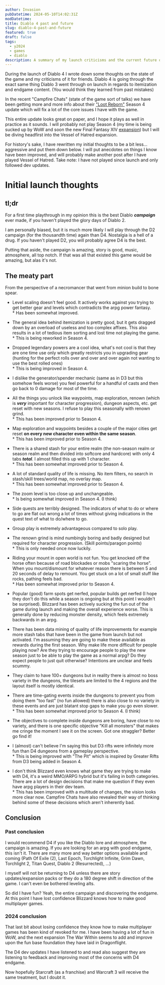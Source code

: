 ```yaml
---
author: Invasion
pubDatetime: 2024-05-10T14:02:31Z
modDatetime:
title: Diablo 4 past and future
slug: diablo-4-past-and-future
featured: true
draft: false
tags:
  - y2024
  - games
  - diablo
description: A summary of my launch criticisms and the current future outlook.
---
```


During the launch of Diablo 4 I wrote down some thoughts on the state of the game and my criticisms of it for friends. Diablo 4 is going through the exact same thing Diablo 3 went through on launch in regards to itemization and endgame content. (You would think they learned from past mistakes)

In the recent "Campfire Chats" (state of the game sort of talks) we have been getting more and more info about their ["Loot Reborn"](https://www.youtube.com/watch?v=awvOopWqiHU) Season 4 update which will fix a lot of the core issues I have with the game.

This entire update looks great on paper, and I hope it plays as well in practice as it sounds. I will probably not play Season 4 (my time is being sucked up by WoW and soon the new Final Fantasy XIV [expansion](https://na.finalfantasyxiv.com/dawntrail/)) but I will be diving headfirst into the Vessel of Hatred expansion.

For history's sake, I have rewritten my initial thoughts to be a bit less... aggressive and put them down below. I will put anecdotes on things I know have been improved, and will probably make another post after I have played Vessel of Hatred. Take note: I have not played since launch and only followed dev updates.

# Initial launch thoughts

## tl;dr

For a first time playthrough in my opinion this is the best Diablo **_campaign_** ever made, if you haven't played the glory days of Diablo 2.

I am personally biased, but it is much more likely I will play through the D2 campaign (for the thousandth time) again than D4. Nostalgia is a hell of a drug. If you haven't played D2, you will probably agree D4 is the best.

Putting that aside, the campaign is amazing, story is good, music, atmosphere, all top notch. If that was all that existed this game would be amazing, but alas it's not.

## The meaty part

From the perspective of a necromancer that went from minion build to bone spear.

- Level scaling doesn't feel good. It actively works against you trying to get better gear and levels which contradicts the arpg power fantasy.  
  \* Has been somewhat improved.

- The general idea behind itemization is pretty good, but it gets dragged down by an overload of useless and too complex affixes. This also results in a lot of tedious item sorting and lost time not playing the game.  
  \* This is being reworked in Season 4.

- Dropped legendary powers are a cool idea, what's not cool is that they are one time use only which greatly restricts you in upgrading gear (hunting for the perfect rolls over and over and over again not wanting to use the best rolled ones)  
  \* This is being improved in Season 4.

- I dislike the generator/spender mechanic (same as in D3 but this somehow feels worse) you feel powerful for a handful of casts and then go back to 0 damage for most of the time.

- All the things you unlock like waypoints, map exploration, renown (which is **_very_** important for character progression), dungeon aspects, etc. get reset with new seasons. I refuse to play this seasonally with renown grind.  
  \* This has been improved prior to Season 4.

- Map exploration and waypoints besides a couple of the major cities get reset **on every new character even within the same season**.  
  \* This has been improved prior to Season 4.

- There is a shared stash for your entire realm (the non-season realm or season realm and then divided into softcore and hardcore) with only 4 tabs **_total_**. I almost filled this up with 1 character.  
  \* This has been somewhat improved prior to Season 4.

- A lot of standard quality of life is missing. No item filters, no search in stash/skill trees/world map, no overlay map.  
  \* This has been somewhat improved prior to Season 4.

- The zoom level is too close up and unchangeable.  
  \* Is being somewhat improved in Season 4. (I think)

- Side quests are terribly designed. The indicators of what to do or where to go are flat out wrong a lot of times without giving indications in the quest text of what to do/where to go.

- Group play is extremely advantageous compared to solo play.

- The renown grind is mind numbingly boring and badly designed but required for character progression. (Skill points/paragon points)  
  \* This is only needed once now luckily.

- Riding your mount in open world is not fun. You get knocked off the horse often because of road blockades or mobs "scaring the horse". When you mount/dismount for whatever reason there is between 5 and 20 seconds of delay to remount. You get stuck on a lot of small stuff like rocks, pathing feels bad.  
  \* Has been somewhat improved prior to Season 4.

- Popular (good) farm spots get nerfed, popular builds get nerfed (I hope they don't do this while a season is ongoing but at this point I wouldn't be surprised). Blizzard has been actively sucking the fun out of the game during launch and making the overall experience worse. This is generally done by reducing monster density, which feels extremely backwards in an arpg.

- There has been data mining of quality of life improvements for example more stash tabs that have been in the game from launch but not activated. I'm assuming they are going to make these available as rewards during the first season. Why make life more difficult for people playing now? Are they trying to encourage people to play the new season just to be able to play the game as a normal arpg? Do they expect people to just quit otherwise? Intentions are unclear and feels scummy.

- They claim to have 100+ dungeons but in reality there is almost no boss variety in the dungeons, the tilesets are limited to the 4 regions and the layout itself is mostly identical.

- There are time-gating events inside the dungeons to prevent you from doing them "too fast" (no fun allowed) there is also close to no variety in these events and are just blatant stop gaps to make you go even slower.  
  \* This has been somewhat improved prior to Season 4. (I think)

- The objectives to complete inside dungeons are boring, have close to no variety, and there is one specific objective "Kill all monsters" that makes me cringe the moment I see it on the screen. Got one straggler? Better go find it!

- I (almost) can't believe I'm saying this but D3 rifts were infinitely more fun than D4 dungeons from a gameplay perspective.  
  \* This is being improved with "The Pit" which is inspired by Greater Rifts from D3 being added in Season 4.

- I don't think Blizzard even knows what game they are trying to make with D4, it's a weird MMO/ARPG hybrid but it's failing in both categories. There are a lot of design decisions that make me question if they even have arpg players in their dev team.  
  \* This has been improved with a multitude of changes, the vision looks more clear now. Campfire Chats have also revealed their way of thinking behind some of these decisions which aren't inherently bad.

## Conclusion

### Past conclusion

I would recommend D4 if you like the Diablo lore and atmosphere, the campaign is amazing. If you are looking for an arpg with good endgame, this isn't it. There are many more and way better options available and coming (Path Of Exile (2), Last Epoch, Torchlight Infinite, Grim Dawn, Torchlight 2, Titan Quest, Diablo 2 (Resurrected), ...)

I myself will not be returning to D4 unless there are story updates/expansion packs or they do a 180 degree shift in direction of the game. I can't even be bothered leveling alts.

So did I have fun? Yeah, the entire campaign and discovering the endgame. At this point I have lost confidence Blizzard knows how to make good multiplayer games.

### 2024 conclusion

That last bit about losing confidence they know how to make multiplayer games has been kind of revoked for me. I have been having a lot of fun in WoW, and the next expansion The War Within seems to add and improve upon the fun base foundation they have laid in Dragonflight.

The D4 dev updates I have listened to and read also suggest they are listening to feedback and improving most of the concerns with D4 endgame.

Now hopefully Starcraft (as a franchise) and Warcraft 3 will receive the same treatment, but I doubt it.

